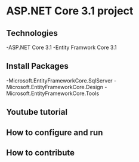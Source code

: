 # ASP.NET Core 3.1 project 
## Technologies
-ASP.NET Core 3.1
-Entity Framwork Core 3.1
## Install Packages
-Microsoft.EntityFrameworkCore.SqlServer
-Microsoft.EntityFrameworkCore.Design
-Microsoft.EntityFrameworkCore.Tools
## Youtube tutorial
## How to configure and run
## How to contribute